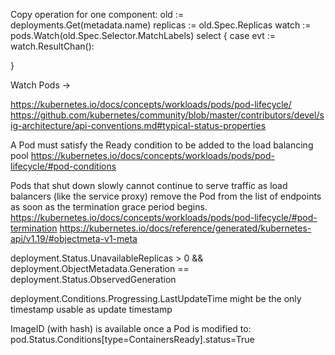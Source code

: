 Copy operation for one component:
old := deployments.Get(metadata.name)
replicas := old.Spec.Replicas
watch := pods.Watch(old.Spec.Selector.MatchLabels)
select {
case evt := watch.ResultChan():
    
}

Watch Pods
-> 

https://kubernetes.io/docs/concepts/workloads/pods/pod-lifecycle/
https://github.com/kubernetes/community/blob/master/contributors/devel/sig-architecture/api-conventions.md#typical-status-properties

A Pod must satisfy the Ready condition to be added to the load balancing pool
https://kubernetes.io/docs/concepts/workloads/pods/pod-lifecycle/#pod-conditions

Pods that shut down slowly cannot continue to serve traffic as load balancers (like the service proxy) remove the Pod from the list of endpoints as soon as the termination grace period begins.
https://kubernetes.io/docs/concepts/workloads/pods/pod-lifecycle/#pod-termination
https://kubernetes.io/docs/reference/generated/kubernetes-api/v1.19/#objectmeta-v1-meta

deployment.Status.UnavailableReplicas > 0 && deployment.ObjectMetadata.Generation == deployment.Status.ObservedGeneration

deployment.Conditions.Progressing.LastUpdateTime might be the only timestamp usable as update timestamp

ImageID (with hash) is available once a Pod is modified to:
pod.Status.Conditions[type=ContainersReady].status=True